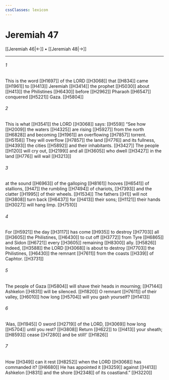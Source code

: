 ```yaml
---
cssClasses: lexicon
---
```


# Jeremiah 47

[[Jeremiah 46|←]] • [[Jeremiah 48|→]]

---

###### 1
This is the word [[H1697]] of the LORD [[H3068]] that [[H834]] came [[H1961]] to [[H413]] Jeremiah [[H3414]] the prophet [[H5030]] about [[H413]] the Philistines [[H6430]] before [[H2962]] Pharaoh [[H6547]] conquered [[H5221]] Gaza. [[H5804]]

###### 2
This is what [[H3541]] the LORD [[H3068]] says: [[H559]] “See how [[H2009]] the waters [[H4325]] are rising [[H5927]] from the north [[H6828]] and becoming [[H1961]] an overflowing [[H7857]] torrent. [[H5158]] They will overflow [[H7857]] the land [[H776]] and its fullness, [[H4393]] the cities [[H5892]] and their inhabitants. [[H3427]] The people [[H120]] will cry out, [[H2199]] and all [[H3605]] who dwell [[H3427]] in the land [[H776]] will wail [[H3213]]

###### 3
at the sound [[H6963]] of the galloping [[H8161]] hooves [[H6541]] of stallions, [[H47]] the rumbling [[H7494]] of chariots, [[H7393]] and the clatter [[H1995]] of their wheels. [[H1534]] The fathers [[H1]] will not [[H3808]] turn back [[H6437]] for [[H413]] their sons; [[H1121]] their hands [[H3027]] will hang limp. [[H7510]]

###### 4
For [[H5921]] the day [[H3117]] has come [[H935]] to destroy [[H7703]] all [[H3605]] the Philistines, [[H6430]] to cut off [[H3772]] from Tyre [[H6865]] and Sidon [[H6721]] every [[H3605]] remaining [[H8300]] ally. [[H5826]] Indeed, [[H3588]] the LORD [[H3068]] is about to destroy [[H7703]] the Philistines, [[H6430]] the remnant [[H7611]] from the coasts [[H339]] of Caphtor. [[H3731]]

###### 5
The people of Gaza [[H5804]] will shave their heads in mourning; [[H7144]] Ashkelon [[H831]] will be silenced. [[H1820]] O remnant [[H7611]] of their valley, [[H6010]] how long [[H5704]] will you gash yourself? [[H1413]]

###### 6
‘Alas, [[H1945]] O sword [[H2719]] of the LORD, [[H3069]] how long [[H5704]] until you rest? [[H3808]] Return [[H622]] to [[H413]] your sheath; [[H8593]] cease [[H7280]] and be still!’ [[H1826]]

###### 7
How [[H349]] can it rest [[H8252]] when the LORD [[H3068]] has commanded it? [[H6680]] He has appointed it [[H3259]] against [[H413]] Ashkelon [[H831]] and the shore [[H2348]] of its coastland.” [[H3220]]

